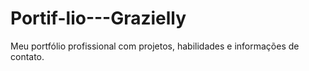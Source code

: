 # Portif-lio---Grazielly
Meu portfólio profissional com projetos, habilidades e informações de contato.
